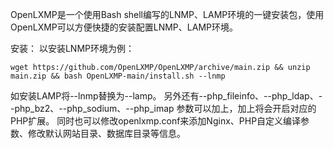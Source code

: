 OpenLXMP是一个使用Bash shell编写的LNMP、LAMP环境的一键安装包，使用OpenLXMP可以方便快捷的安装配置LNMP、LAMP环境。

安装：
以安装LNMP环境为例：

`wget https://github.com/OpenLXMP/OpenLXMP/archive/main.zip && unzip main.zip && bash OpenLXMP-main/install.sh --lnmp`

如安装LAMP将--lnmp替换为--lamp。
另外还有--php_fileinfo、--php_ldap、--php_bz2、--php_sodium、--php_imap 参数可以加上，加上将会开启对应的PHP扩展。
同时也可以修改openlxmp.conf来添加Nginx、PHP自定义编译参数、修改默认网站目录、数据库目录等信息。